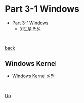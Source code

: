 # Part 3-1 Windows
- [Part 3-1 Windows](#part-3-1-Windows)
   - [윈도우 커널](#Windows-Kernel)

</br>

[back](https://github.com/codenee/CS-Study)


## Windows Kernel
* [Windows Kernel 설명](https://code-space.tistory.com/111)


</br>

[Up](#part-3-1-Windows)

